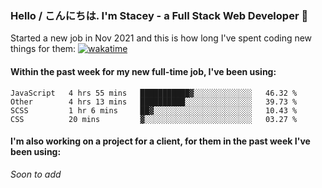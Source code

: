 ### Hello / こんにちは. I'm Stacey - a Full Stack Web Developer 👋

Started a new job in Nov 2021 and this is how long I've spent coding new things for them: [![wakatime](https://wakatime.com/badge/user/86082ce1-bca4-4a02-a7a3-c2242e42ac7a/project/12b01edb-1cc9-44e6-b4ef-181fde524dc6.svg)](https://wakatime.com/badge/user/86082ce1-bca4-4a02-a7a3-c2242e42ac7a/project/12b01edb-1cc9-44e6-b4ef-181fde524dc6)

#### Within the past week for my new full-time job, I've been using:
<!--START_SECTION:waka-->
```text
JavaScript   4 hrs 55 mins   ███████████▓░░░░░░░░░░░░░   46.32 % 
Other        4 hrs 13 mins   ██████████░░░░░░░░░░░░░░░   39.73 % 
SCSS         1 hr 6 mins     ██▓░░░░░░░░░░░░░░░░░░░░░░   10.43 % 
CSS          20 mins         ▓░░░░░░░░░░░░░░░░░░░░░░░░   03.27 % 
```
<!--END_SECTION:waka-->

#### I'm also working on a project for a client, for them in the past week I've been using:
*Soon to add*
